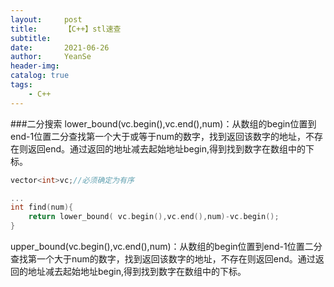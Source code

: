 ```yaml
---
layout:     post
title:      【C++】stl速查
subtitle:   
date:       2021-06-26
author:     YeanSe
header-img: 
catalog: true
tags:
    - C++
---
```

###二分搜索
lower_bound(vc.begin(),vc.end(),num)：从数组的begin位置到end-1位置二分查找第一个大于或等于num的数字，找到返回该数字的地址，不存在则返回end。通过返回的地址减去起始地址begin,得到找到数字在数组中的下标。
```cpp
vector<int>vc;//必须确定为有序

...
int find(num){
	return lower_bound( vc.begin(),vc.end(),num)-vc.begin();
}


```
upper_bound(vc.begin(),vc.end(),num)：从数组的begin位置到end-1位置二分查找第一个大于num的数字，找到返回该数字的地址，不存在则返回end。通过返回的地址减去起始地址begin,得到找到数字在数组中的下标。